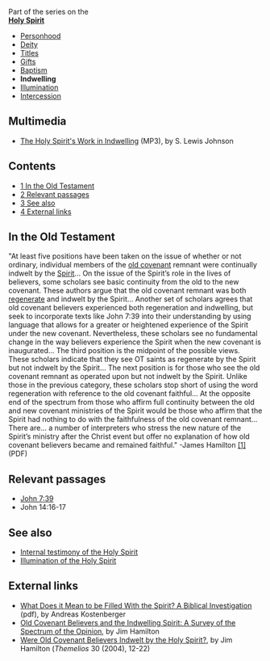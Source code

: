 Part of the series on the  
**[Holy Spirit](Holy_Spirit "Holy Spirit")**
-   [Personhood](Personhood_of_the_Holy_Spirit "Personhood of the Holy Spirit")
-   [Deity](Deity_of_the_Holy_Spirit "Deity of the Holy Spirit")
-   [Titles](Titles_of_the_Holy_Spirit "Titles of the Holy Spirit")
-   [Gifts](Gifts_of_the_Spirit "Gifts of the Spirit")
-   [Baptism](Baptism_of_the_Holy_Spirit "Baptism of the Holy Spirit")
-   **Indwelling**
-   [Illumination](Illumination_of_the_Holy_Spirit "Illumination of the Holy Spirit")
-   [Intercession](Intercession_of_the_Holy_Spirit "Intercession of the Holy Spirit")

## Multimedia

-   [The Holy Spirit's Work in Indwelling](http://www.believerschapeldallas.org/audio/slj-69_systematic-theology/075_SLJ_69_32K.mp3)
    (MP3), by S. Lewis Johnson

## Contents

-   [1 In the Old Testament](#In_the_Old_Testament)
-   [2 Relevant passages](#Relevant_passages)
-   [3 See also](#See_also)
-   [4 External links](#External_links)

## In the Old Testament

"At least five positions have been taken on the issue of whether or
not ordinary, individual members of the
[old covenant](index.php?title=Old_covenant&action=edit&redlink=1 "Old covenant (page does not exist)")
remnant were continually indwelt by the
[Spirit](Holy_Spirit "Holy Spirit")... On the issue of the Spirit’s
role in the lives of believers, some scholars see basic continuity
from the old to the new covenant. These authors argue that the old
covenant remnant was both [regenerate](Regeneration "Regeneration")
and indwelt by the Spirit... Another set of scholars agrees that
old covenant believers experienced both regeneration and
indwelling, but seek to incorporate texts like John 7:39 into their
understanding by using language that allows for a greater or
heightened experience of the Spirit under the new covenant.
Nevertheless, these scholars see no fundamental change in the way
believers experience the Spirit when the new covenant is
inaugurated... The third position is the midpoint of the possible
views. These scholars indicate that they see OT saints as
regenerate by the Spirit but not indwelt by the Spirit... The next
position is for those who see the old covenant remnant as operated
upon but not indwelt by the Spirit. Unlike those in the previous
category, these scholars stop short of using the word regeneration
with reference to the old covenant faithful... At the opposite end
of the spectrum from those who affirm full continuity between the
old and new covenant ministries of the Spirit would be those who
affirm that the Spirit had nothing to do with the faithfulness of
the old covenant remnant... There are... a number of interpreters
who stress the new nature of the Spirit’s ministry after the Christ
event but offer no explanation of how old covenant believers became
and remained faithful." -James Hamilton
[[1]](http://www.swbts.edu/resources//SWBTS/Resources/FacultyDocuments/Hamilton/them30_1.pdf)
(PDF)
## Relevant passages

-   [John 7:39](John_7#39 "John 7")
-   John 14:16-17

## See also

-   [Internal testimony of the Holy Spirit](index.php?title=Internal_testimony_of_the_Holy_Spirit&action=edit&redlink=1 "Internal testimony of the Holy Spirit (page does not exist)")
-   [Illumination of the Holy Spirit](Illumination_of_the_Holy_Spirit "Illumination of the Holy Spirit")

## External links

-   [What Does it Mean to be Filled With the Spirit? A Biblical Investigation](http://biblicalfoundations.org/pdf/JETS_Holy_Spirit.pdf)
    (pdf), by Andreas Kostenberger
-   [Old Covenant Believers and the Indwelling Spirit: A Survey of the Spectrum of the Opinion](http://www.tiu.edu/files/divinity/trinityjournal/Hamilton_Article.pdf),
    by Jim Hamilton
-   [Were Old Covenant Believers Indwelt by the Holy Spirit?](http://www.swbts.edu/resources//SWBTS/Resources/FacultyDocuments/Hamilton/them30_1.pdf),
    by Jim Hamilton (*Themelios* 30 (2004), 12-22)



